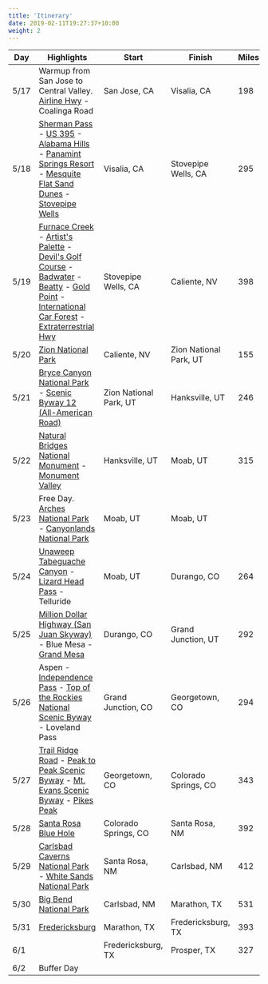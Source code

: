 ```yaml
---
title: 'Itinerary'
date: 2019-02-11T19:27:37+10:00
weight: 2
---
```


| Day | Highlights | Start | Finish | Miles | Map |
| --- | --- | --- | --- | --- | --- |
| 5/17 | Warmup from San Jose to Central Valley. [Airline Hwy](https://www.pashnit.com/ca-highway-25) - Coalinga Road | San Jose, CA | Visalia, CA | 198 | [Rever](https://go.rever.co/lm0hzoN4wHb) |
| 5/18 | [Sherman Pass](https://www.dangerousroads.org/north-america/usa/3943-sherman-pass.html) - [US 395](https://en.wikipedia.org/wiki/U.S._Route_395_in_California) - [Alabama Hills](https://en.wikipedia.org/wiki/Alabama_Hills) - [Panamint Springs Resort](https://www.nps.gov/places/panamint-springs-resort.htm) - [Mesquite Flat Sand Dunes](https://www.nps.gov/places/mesquite-flat-sand-dunes.htm) - [Stovepipe Wells](https://www.nps.gov/places/stovepipe-wells-village.htm) | Visalia, CA | Stovepipe Wells, CA | 295 | [Rever](https://go.rever.co/j9qUAI4YwHb) |
| 5/19 | [Furnace Creek](https://en.wikipedia.org/wiki/Furnace_Creek,_California) - [Artist's Palette](https://www.nps.gov/places/artists-palette.htm) - [Devil's Golf Course](https://www.nps.gov/thingstodo/check-out-devils-golf-course.htm) - [Badwater](https://www.nps.gov/places/badwater-basin.htm) - [Beatty](https://www.beattynevada.org/attractions.html) - [Gold Point](https://travelnevada.com/ghost-town/gold-point-ghost-town/) - [International Car Forest](https://travelnevada.com/weird-nevada/international-car-forest-of-the-last-church/) - [Extraterrestrial Hwy](https://roadtrippers.com/magazine/extraterrestrial-highway-road-trip/) | Stovepipe Wells, CA | Caliente, NV | 398 | [Rever](https://go.rever.co/9jkhJ5r3wHb) |
| 5/20 | [Zion National Park](https://www.nps.gov/zion/) | Caliente, NV | Zion National Park, UT | 155 | [Rever](https://go.rever.co/eBBC0PMAsHb) |
| 5/21 | [Bryce Canyon National Park](https://www.nps.gov/brca/) - [Scenic Byway 12 (All-American Road)](https://www.visitutah.com/Articles/The-All-American-Road-Scenic-Byway-12) | Zion National Park, UT | Hanksville, UT | 246 | [Rever](https://go.rever.co/txqx3gL5AHb) |
| 5/22 | [Natural Bridges National Monument](https://www.nps.gov/nabr/index.htm) - [Monument Valley](https://navajonationparks.org/navajo-tribal-parks/monument-valley/) | Hanksville, UT | Moab, UT | 315 | [Rever](https://go.rever.co/yrhv39T5AHb) |
| 5/23 | Free Day. [Arches National Park](https://www.nps.gov/arch/index.htm) - [Canyonlands National Park](https://en.wikipedia.org/wiki/Canyonlands_National_Park) | Moab, UT | Moab, UT | | |
| 5/24 | [Unaweep Tabeguache Canyon](https://www.uncovercolorado.com/scenic-drives/unaweep-tabeguache-byway/) - [Lizard Head Pass](https://www.dangerousroads.org/north-america/usa/3803-lizard-head-pass.html) - Telluride | Moab, UT | Durango, CO | 264 | [Rever](https://go.rever.co/GJEWmUFoQBb) |
| 5/25 |[Million Dollar Highway (San Juan Skyway)](https://www.dangerousroads.org/north-america/usa/635-million-dollar-highway-usa.html) - Blue Mesa - [Grand Mesa](https://www.motorcycleroads.com/motorcycle-roads/colorado/grand-mesa-colorado-state-route-65) | Durango, CO | Grand Junction, UT | 292 | [Rever](https://go.rever.co/sLlVybzVDHb) |
| 5/26 |  Aspen - [Independence Pass](https://www.uncovercolorado.com/scenic-drives/independence-pass/) - [Top of the Rockies National Scenic Byway](https://www.uncovercolorado.com/scenic-drives/top-of-the-rockies-byway/) - Loveland Pass | Grand Junction, CO | Georgetown, CO | 294 | [Rever](https://go.rever.co/IVw2Lj3qQBb) |
| 5/27 | [Trail Ridge Road](https://www.uncovercolorado.com/scenic-drives/trail-ridge-road-byway/) - [Peak to Peak Scenic Byway](https://www.uncovercolorado.com/scenic-drives/peak-to-peak-byway/) - [Mt. Evans Scenic Byway](https://www.uncovercolorado.com/scenic-drives/mount-evans-byway/) - [Pikes Peak](https://www.dangerousroads.org/north-america/usa/555-pikes-peak-usa.html) | Georgetown, CO | Colorado Springs, CO | 343 | [Rever](https://go.rever.co/IVOXcRosQBb) |
| 5/28 | [Santa Rosa Blue Hole](https://www.santarosabluehole.com/) | Colorado Springs, CO | Santa Rosa, NM | 392 | [Rever](https://go.rever.co/YyrKyA7sQBb) |
| 5/29 | [Carlsbad Caverns National Park](https://www.nps.gov/cave/index.htm) - [White Sands National Park](https://www.nps.gov/whsa/index.htm) | Santa Rosa, NM | Carlsbad, NM | 412 | [Rever](https://go.rever.co/g1HvHRglRBb) |
| 5/30 | [Big Bend National Park](https://www.nps.gov/bibe/index.htm) | Carlsbad, NM | Marathon, TX | 531 | [Rever](https://go.rever.co/TOyaaNzQJGb) |
| 5/31 | [Fredericksburg](https://www.visitfredericksburgtx.com/) | Marathon, TX | Fredericksburg, TX | 393 | [Rever](https://a.rever.co/rides/9387535) |
| 6/1 | | Fredericksburg, TX | Prosper, TX | 327 | [Rever](https://a.rever.co/rides/9387545) |
| 6/2 | Buffer Day | | | | |
